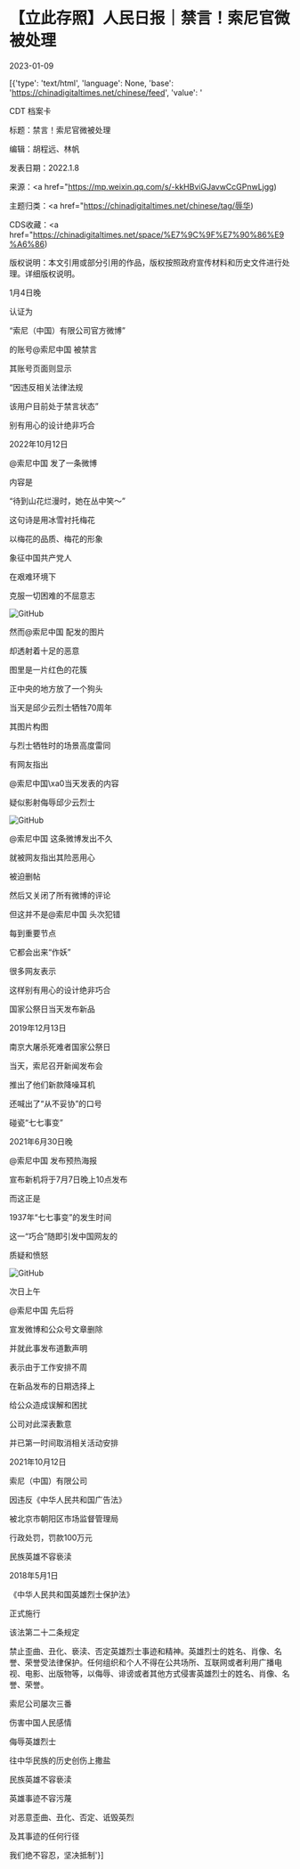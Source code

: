 # 【立此存照】人民日报｜禁言！索尼官微被处理

2023-01-09

[{'type': 'text/html', 'language': None, 'base': 'https://chinadigitaltimes.net/chinese/feed', 'value': '

CDT 档案卡

标题：禁言！索尼官微被处理

编辑：胡程远、林帆

发表日期：2022.1.8

来源：<a href="https://mp.weixin.qq.com/s/-kkHBviGJavwCcGPnwLjgg)

主题归类：<a href="https://chinadigitaltimes.net/chinese/tag/辱华)

CDS收藏：<a href="https://chinadigitaltimes.net/space/%E7%9C%9F%E7%90%86%E9%A6%86)

版权说明：本文引用或部分引用的作品，版权按照政府宣传材料和历史文件进行处理。详细版权说明。





1月4日晚

认证为

“索尼（中国）有限公司官方微博”

的账号@索尼中国 被禁言

其账号页面则显示

“因违反相关法律法规

该用户目前处于禁言状态”

别有用心的设计绝非巧合

2022年10月12日

@索尼中国 发了一条微博

内容是

“待到山花烂漫时，她在丛中笑～”

这句诗是用冰雪衬托梅花

以梅花的品质、梅花的形象

象征中国共产党人

在艰难环境下

克服一切困难的不屈意志

![GitHub](https://chinadigitaltimes.net/chinese/files/2023/01/post-691847-63badec4b0d9e.)

然而@索尼中国 配发的图片

却透射着十足的恶意

图里是一片红色的花簇

正中央的地方放了一个狗头

当天是邱少云烈士牺牲70周年

其图片构图

与烈士牺牲时的场景高度雷同

有网友指出

@索尼中国\xa0当天发表的内容

疑似影射侮辱邱少云烈士

![GitHub](https://chinadigitaltimes.net/chinese/files/2023/01/post-691847-63badec4b91d2.)

@索尼中国 这条微博发出不久

就被网友指出其险恶用心

被迫删帖

然后又关闭了所有微博的评论

但这并不是@索尼中国 头次犯错

每到重要节点

它都会出来“作妖”

很多网友表示

这样别有用心的设计绝非巧合

国家公祭日当天发布新品

2019年12月13日

南京大屠杀死难者国家公祭日

当天，索尼召开新闻发布会

推出了他们新款降噪耳机

还喊出了“从不妥协”的口号

碰瓷“七七事变”

2021年6月30日晚

@索尼中国 发布预热海报

宣布新机将于7月7日晚上10点发布

而这正是

1937年“七七事变”的发生时间

这一“巧合”随即引发中国网友的

质疑和愤怒

![GitHub](https://chinadigitaltimes.net/chinese/files/2023/01/post-691847-63badec4d759e.)

次日上午

@索尼中国 先后将

宣发微博和公众号文章删除

并就此事发布道歉声明

表示由于工作安排不周

在新品发布的日期选择上

给公众造成误解和困扰

公司对此深表歉意

并已第一时间取消相关活动安排

2021年10月12日

索尼（中国）有限公司

因违反《中华人民共和国广告法》

被北京市朝阳区市场监督管理局

行政处罚，罚款100万元

民族英雄不容亵渎

2018年5月1日

《中华人民共和国英雄烈士保护法》

正式施行

该法第二十二条规定



禁止歪曲、丑化、亵渎、否定英雄烈士事迹和精神。英雄烈士的姓名、肖像、名誉、荣誉受法律保护。任何组织和个人不得在公共场所、互联网或者利用广播电视、电影、出版物等，以侮辱、诽谤或者其他方式侵害英雄烈士的姓名、肖像、名誉、荣誉。



索尼公司屡次三番

伤害中国人民感情

侮辱英雄烈士

往中华民族的历史创伤上撒盐

民族英雄不容亵渎

英雄事迹不容污蔑

对恶意歪曲、丑化、否定、诋毁英烈

及其事迹的任何行径

我们绝不容忍，坚决抵制'}]